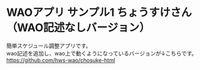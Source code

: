 # WAOアプリ サンプル1 ちょうすけさん（WAO記述なしバージョン）

簡単スケジュール調整アプリです。  
wao記述を追加し、wao上で動くようになっているバージョンが↓こちらです。
https://github.com/hws-wao/chosuke-html

